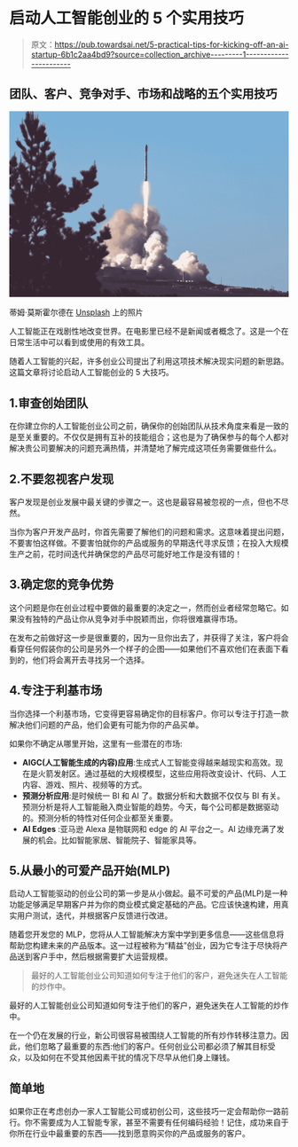 # 启动人工智能创业的 5 个实用技巧

> 原文：<https://pub.towardsai.net/5-practical-tips-for-kicking-off-an-ai-startup-6b1c2aa4bd9?source=collection_archive---------1----------------------->

## 团队、客户、竞争对手、市场和战略的五个实用技巧

![](img/4cfcc649cd730e70f80151c5fda1ecdc.png)

蒂姆·莫斯霍尔德在 [Unsplash](https://unsplash.com?utm_source=medium&utm_medium=referral) 上的照片

人工智能正在戏剧性地改变世界。在电影里已经不是新闻或者概念了。这是一个在日常生活中可以看到或使用的有效工具。

随着人工智能的兴起，许多创业公司提出了利用这项技术解决现实问题的新思路。这篇文章将讨论启动人工智能创业的 5 大技巧。

## 1.审查创始团队

在你建立你的人工智能创业公司之前，确保你的创始团队从技术角度来看是一致的是至关重要的。不仅仅是拥有互补的技能组合；这也是为了确保参与的每个人都对解决贵公司要解决的问题充满热情，并清楚地了解完成这项任务需要做些什么。

## 2.不要忽视客户发现

客户发现是创业发展中最关键的步骤之一。这也是最容易被忽视的一点，但也不尽然。

当你为客户开发产品时，你首先需要了解他们的问题和需求。这意味着提出问题，不要害怕这样做。不要害怕就你的产品或服务的早期迭代寻求反馈；在投入大规模生产之前，花时间迭代并确保您的产品尽可能好地工作是没有错的！

## 3.确定您的竞争优势

这个问题是你在创业过程中要做的最重要的决定之一，然而创业者经常忽略它。如果没有独特的产品让你从竞争对手中脱颖而出，你将很难赢得市场。

在发布之前做好这一步是很重要的，因为一旦你出去了，并获得了关注，客户将会看穿任何假装你的公司是另外一个样子的企图——如果他们不喜欢他们在表面下看到的，他们将会离开去寻找另一个选择。

## 4.专注于利基市场

当你选择一个利基市场，它变得更容易确定你的目标客户。你可以专注于打造一款解决他们问题的产品，他们会更有可能为你的产品买单。

如果你不确定从哪里开始，这里有一些潜在的市场:

*   **AIGC(人工智能生成的内容)应用**:生成式人工智能变得越来越现实和高效。现在是火箭发射区。通过基础的大规模模型，这些应用将改变设计、代码、人工内容、游戏、照片、视频等的方式。
*   **预测分析应用**:是时候统一 BI 和 AI 了。数据分析和大数据不仅仅与 BI 有关。预测分析是将人工智能融入商业智能的趋势。今天，每个公司都是数据驱动的。预测分析的特性对任何企业都至关重要。
*   **AI Edges** :亚马逊 Alexa 是物联网和 edge 的 AI 平台之一。AI 边缘充满了发展的机会。比如智能家居、智能院子、智能家具等。

## 5.从最小的可爱产品开始(MLP)

启动人工智能驱动的创业公司的第一步是从小做起。最不可爱的产品(MLP)是一种功能足够满足早期客户并为你的商业模式奠定基础的产品。它应该快速构建，用真实用户测试，迭代，并根据客户反馈进行改进。

随着您开发您的 MLP，您将从人工智能解决方案中学到更多信息——这些信息将帮助您构建未来的产品版本。这一过程被称为“精益”创业，因为它专注于尽快将产品送到客户手中，然后根据需要扩大运营规模。

> 最好的人工智能创业公司知道如何专注于他们的客户，避免迷失在人工智能的炒作中。

最好的人工智能创业公司知道如何专注于他们的客户，避免迷失在人工智能的炒作中。

在一个仍在发展的行业，新公司很容易被围绕人工智能的所有炒作转移注意力。因此，他们忽略了最重要的东西:他们的客户。任何创业公司都必须了解其目标受众，以及如何在不受其他因素干扰的情况下尽早从他们身上赚钱。

## 简单地

如果你正在考虑创办一家人工智能公司或初创公司，这些技巧一定会帮助你一路前行。你不需要成为人工智能专家，甚至不需要有任何编码经验！记住，成功来自于你所在行业中最重要的东西——找到愿意购买你的产品或服务的客户。